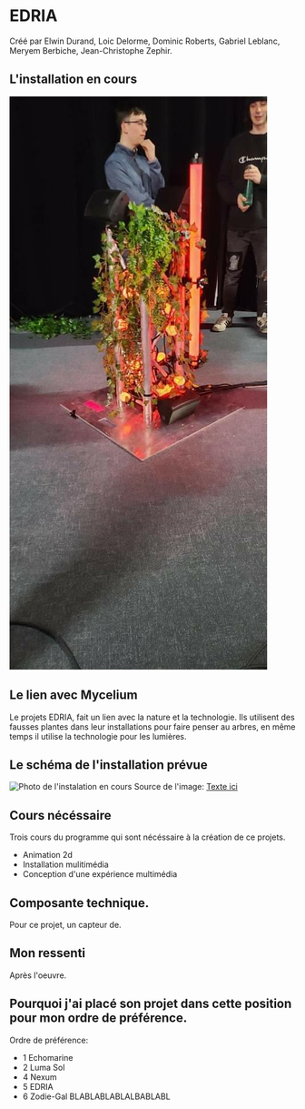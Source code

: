 # EDRIA
Créé par Elwin Durand, Loic Delorme, Dominic Roberts, Gabriel Leblanc, Meryem Berbiche, Jean-Christophe Zephir.

## L'installation en cours
![Photo de l'instalation en cours](medias/oeuvre_edria.jpg)

## Le lien avec Mycelium
Le projets EDRIA, fait un lien avec la nature et la technologie. Ils utilisent des fausses plantes dans leur installations pour faire penser au arbres, en même temps il utilise la technologie pour les lumières.
## Le schéma de l'installation prévue
![Photo de l'instalation en cours]()
Source de l'image: [Texte ici]()

## Cours nécéssaire
Trois cours du programme qui sont nécéssaire à la création de ce projets.
* Animation 2d
* Installation mulitimédia
* Conception d'une expérience multimédia
## Composante technique.
Pour ce projet, un capteur de.

## Mon ressenti 
Après l'oeuvre.
## Pourquoi j'ai placé son projet dans cette position pour mon ordre de préférence.
Ordre de préférence:
* 1 Echomarine
* 2 Luma Sol
* 4 Nexum
* 5 EDRIA
* 6 Zodie-Gal
BLABLABLABLALBABLABL

